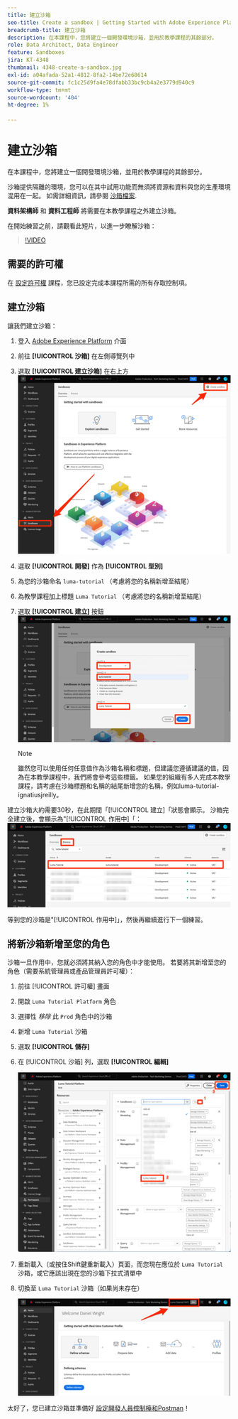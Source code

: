 ```yaml
---
title: 建立沙箱
seo-title: Create a sandbox | Getting Started with Adobe Experience Platform for Data Architects and Data Engineers
breadcrumb-title: 建立沙箱
description: 在本課程中，您將建立一個開發環境沙箱，並用於教學課程的其餘部分。
role: Data Architect, Data Engineer
feature: Sandboxes
jira: KT-4348
thumbnail: 4348-create-a-sandbox.jpg
exl-id: a04afada-52a1-4812-8fa2-14be72e68614
source-git-commit: fc1c25d9fa4e78dfabb33bc9cb4a2e3779d940c9
workflow-type: tm+mt
source-wordcount: '404'
ht-degree: 1%

---
```


# 建立沙箱

<!--25min-->

在本課程中，您將建立一個開發環境沙箱，並用於教學課程的其餘部分。

沙箱提供隔離的環境，您可以在其中試用功能而無須將資源和資料與您的生產環境混用在一起。 如需詳細資訊，請參閱 [沙箱檔案](https://experienceleague.adobe.com/docs/experience-platform/sandbox/home.html?lang=zh-Hant).

**資料架構師** 和 **資料工程師** 將需要在本教學課程之外建立沙箱。

在開始練習之前，請觀看此短片，以進一步瞭解沙箱：
>[!VIDEO](https://video.tv.adobe.com/v/29838/?quality=12&learn=on)

## 需要的許可權

在 [設定許可權](configure-permissions.md) 課程，您已設定完成本課程所需的所有存取控制項。

<!--
* Permission items **[!UICONTROL Sandbox Administration]** > **[!UICONTROL View Sandboxes]** and **[!UICONTROL Manage Sandboxes]**
* Permission item **[!UICONTROL Sandboxes]** > **[!UICONTROL Prod]**
* User-role access to the `Luma Tutorial Platform` product profile
* Admin-level access to the `Luma Tutorial Platform` product profile
-->

## 建立沙箱

讓我們建立沙箱：

1. 登入 [Adobe Experience Platform](https://experience.adobe.com/platform) 介面
1. 前往 **[!UICONTROL 沙箱]** 在左側導覽列中
1. 選取 **[!UICONTROL 建立沙箱]** 在右上方
   ![選取「建立沙箱」](assets/sandbox-createSandbox.png)

1. 選取 **[!UICONTROL 開發]** 作為 **[!UICONTROL 型別]**
1. 為您的沙箱命名 `luma-tutorial` （考慮將您的名稱新增至結尾）
1. 為教學課程加上標題 `Luma Tutorial` （考慮將您的名稱新增至結尾）
1. 選取 **[!UICONTROL 建立]** 按鈕
   ![建立您的沙箱](assets/sandbox-nameSandbox.png)
   >[!NOTE]
   >
   >雖然您可以使用任何任意值作為沙箱名稱和標題，但建議您遵循建議的值，因為在本教學課程中，我們將會參考這些標籤。 如果您的組織有多人完成本教學課程，請考慮在沙箱標題和名稱的結尾新增您的名稱，例如luma-tutorial-ignatiusjreilly。

建立沙箱大約需要30秒，在此期間「[!UICONTROL 建立]「狀態會顯示。 沙箱完全建立後，會顯示為&quot;[!UICONTROL 作用中]「：
![作用中狀態](assets/sandbox-active.png)

等到您的沙箱是&quot;[!UICONTROL 作用中]」，然後再繼續進行下一個練習。

## 將新沙箱新增至您的角色

沙箱一旦作用中，您就必須將其納入您的角色中才能使用。 若要將其新增至您的角色（需要系統管理員或產品管理員許可權）：

1. 前往 [!UICONTROL 許可權] 畫面
1. 開啟 `Luma Tutorial Platform` 角色
1. 選擇性 _移除_ 此 `Prod` 角色中的沙箱
1. 新增 `Luma Tutorial` 沙箱
1. 選取 **[!UICONTROL 儲存]**
1. 在 [!UICONTROL 沙箱] 列，選取 **[!UICONTROL 編輯]**

   ![新增Luma教學課程](assets/sandbox-addLumaTutorial.png)

1. 重新載入（或按住Shift鍵重新載入）頁面，而您現在應位於 `Luma Tutorial` 沙箱，或它應該出現在您的沙箱下拉式清單中
1. 切換至 `Luma Tutorial` 沙箱（如果尚未存在）

   ![確認沙箱](assets/sandbox-confirmDropdown.png)

太好了，您已建立沙箱並準備好 [設定開發人員控制檯和Postman](set-up-developer-console-and-postman.md)！
